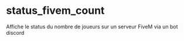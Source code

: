 # status_fivem_count
Affiche le status du nombre de joueurs sur un serveur FiveM via un bot discord
